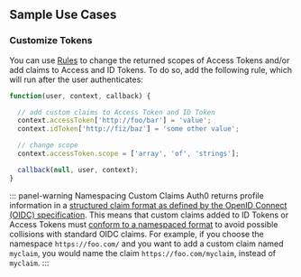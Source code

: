 ## Sample Use Cases

### Customize Tokens

You can use [Rules](/rules) to change the returned scopes of Access Tokens and/or add claims to Access and ID Tokens. To do so, add the following rule, which will run after the user authenticates:

```javascript
function(user, context, callback) {

  // add custom claims to Access Token and ID Token
  context.accessToken['http://foo/bar'] = 'value';
  context.idToken['http://fiz/baz'] = 'some other value';

  // change scope
  context.accessToken.scope = ['array', 'of', 'strings'];

  callback(null, user, context);
}
```

::: panel-warning Namespacing Custom Claims 
Auth0 returns profile information in a [structured claim format as defined by the OpenID Connect (OIDC) specification](https://openid.net/specs/openid-connect-core-1_0.html#StandardClaims). This means that custom claims added to ID Tokens or Access Tokens must [conform to a namespaced format](/api-auth/tutorials/adoption/scope-custom-claims) to avoid possible collisions with standard OIDC claims. For example, if you choose the namespace `https://foo.com/` and you want to add a custom claim named `myclaim`, you would name the claim `https://foo.com/myclaim`, instead of `myclaim`. 
:::
